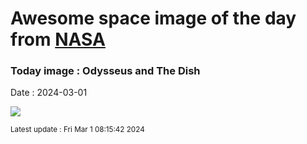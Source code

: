 
# Awesome space image of the day from [NASA](https://api.nasa.gov/)

### Today image : Odysseus and The Dish
Date : 2024-03-01

![](https://apod.nasa.gov/apod/image/2403/The_Dish_Tracking_IM-1_22February2024_04s.jpg)

<small>Latest update : Fri Mar  1 08:15:42 2024</small>
        